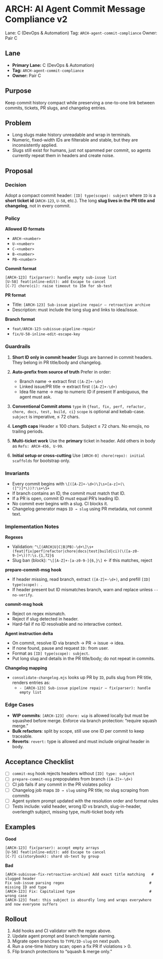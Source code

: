 # ARCH: AI Agent Commit Message Compliance v2

Lane: C (DevOps & Automation)
Tag: `ARCH-agent-commit-compliance`
Owner: Pair C

## Lane

- **Primary Lane:** C (DevOps & Automation)
- **Tag:** `ARCH-agent-commit-compliance`
- **Owner:** Pair C

## Purpose

Keep commit history compact while preserving a one-to-one link between commits, tickets, PR slugs, and changelog entries.

## Problem

- Long slugs make history unreadable and wrap in terminals.
- Numeric, fixed-width IDs are filterable and stable, but they are inconsistently applied.
- Slugs still exist for humans, just not spammed per commit, so agents currently repeat them in headers and create noise.

## Proposal

### Decision

Adopt a compact commit header:
`[ID] type(scope): subject`
where `ID` is a **short ticket id** (`ARCH-123`, `U-58`, etc.). The long **slug lives in the PR title and changelog**, not in every commit.

### Policy

**Allowed ID formats**

- `ARCH-<number>`
- `U-<number>`
- `C-<number>`
- `B-<number>`
- `PB-<number>`

**Commit format**

```
[ARCH-123] fix(parser): handle empty sub-issue list
[U-58] feat(inline-edit): add Escape to cancel
[C-7] chore(ci): raise timeout to 15m for sb-test
```

**PR format**

- Title: `[ARCH-123] Sub-issue pipeline repair — retroactive archive`
- Description: must include the long slug and links to idea/issue.

**Branch format**

- `feat/ARCH-123-subissue-pipeline-repair`
- `fix/U-58-inline-edit-escape-key`

### Guardrails

1. **Short ID only in commit header**
   Slugs are banned in commit headers. They belong in PR title/body and changelog.

2. **Auto-prefix from source of truth**
   Prefer in order:
   - Branch name → extract first `([A-Z]+-\d+)`
   - Linked issue/PR title → extract first `([A-Z]+-\d+)`
   - Idea file name → map to numeric ID if present
     If ambiguous, the agent must ask.

3. **Conventional Commit atoms**
   `type` in `{feat, fix, perf, refactor, chore, docs, test, build, ci}`
   `scope` is optional and kebab-case. `subject` is imperative, ≤ 72 chars.

4. **Length caps**
   Header ≤ 100 chars. Subject ≤ 72 chars. No emojis, no trailing periods.

5. **Multi-ticket work**
   Use the **primary** ticket in header. Add others in body as `Refs: ARCH-456, U-99`.

6. **Initial setup or cross-cutting**
   Use `[ARCH-0] chore(repo): initial scaffolds` for bootstrap only.

### Invariants

- Every commit begins with `\[([A-Z]+-\d+)\]\s+[a-z]+(\([^)]*\))?:\s+\S+`
- If branch contains an ID, the commit must match that ID.
- If a PR is open, commit ID must equal PR’s leading ID.
- No commit ever begins with a slug. CI blocks it.
- Changelog generator maps `ID → slug` using PR metadata, not commit text.

### Implementation Notes

**Regexes**

- Validation:
  `^\[(ARCH|U|C|B|PB)-\d+\]\s+(feat|fix|perf|refactor|chore|docs|test|build|ci)(\([a-z0-9-]+\))?:\s.{1,72}$`
- Slug ban (block):
  `^\[[A-Z]+-[a-z0-9-]{6,}\]` ← if this matches, reject

**prepare-commit-msg hook**

- If header missing, read branch, extract `([A-Z]+-\d+)`, and prefill `[ID] type(scope): `.
- If header present but ID mismatches branch, warn and replace unless `--no-verify`.

**commit-msg hook**

- Reject on regex mismatch.
- Reject if slug detected in header.
- Hard-fail if no ID resolvable and no interactive context.

**Agent instruction delta**

- On commit, resolve ID via branch → PR → issue → idea.
- If none found, pause and request `ID:` from user.
- Format as `[ID] type(scope): subject`.
- Put long slug and details in the PR title/body; do not repeat in commits.

**Changelog mapping**

- `consolidate-changelog.mjs` looks up PR by `ID`, pulls slug from PR title, renders entries as:
  - `- [ARCH-123] Sub-issue pipeline repair — fix(parser): handle empty list`

### Edge Cases

- **WIP commits**: `[ARCH-123] chore: wip` is allowed locally but must be squashed before merge. Enforce via branch protection: “require squash merge.”
- **Bulk refactors**: split by scope, still use one ID per commit to keep traceable.
- **Reverts**: `revert:` type is allowed and must include original header in body.

## Acceptance Checklist

- [ ] `commit-msg` hook rejects headers without `[ID] type: subject`
- [ ] `prepare-commit-msg` prepopulates from branch `([A-Z]+-\d+)`
- [ ] CI job fails if any commit in the PR violates policy
- [ ] Changelog job maps `ID → slug` using PR title; no slug scraping from commits
- [ ] Agent system prompt updated with the resolution order and format rules
- [ ] Tests include: valid header, wrong ID vs branch, slug-in-header, overlength subject, missing type, multi-ticket body refs

## Examples

**Good**

```
[ARCH-123] fix(parser): accept empty arrays
[U-58] feat(inline-edit): add Escape to cancel
[C-7] ci(storybook): shard sb-test by group
```

**Bad**

```
[ARCH-subissue-fix-retroactive-archive] Add exact title matching   # slugged header
Fix sub-issue parsing regex                                       # missing ID and type
[ARCH-123] Fix: Capitalized type                                  # wrong case
[ARCH-123] feat: this subject is absurdly long and wraps everywhere and now everyone suffers
```

## Rollout

1. Add hooks and CI validator with the regex above.
2. Update agent prompt and branch template naming.
3. Migrate open branches to `TYPE/ID-slug` on next push.
4. Run a one-time history scan; open a fix PR if violations > 0.
5. Flip branch protections to “squash & merge only.”
